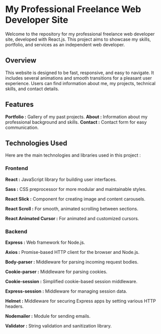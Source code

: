 # My Professional Freelance Web Developer Site
Welcome to the repository for my professional freelance web developer site, developed with React.js. This project aims to showcase my skills, portfolio, and services as an independent web developer.

## Overview
This website is designed to be fast, responsive, and easy to navigate. It includes several animations and smooth transitions for a pleasant user experience. Users can find information about me, my projects, technical skills, and contact details.

## Features
**Portfolio :** Gallery of my past projects.
**About :** Information about my professional background and skills.
**Contact :** Contact form for easy communication.

## Technologies Used
Here are the main technologies and libraries used in this project :
### Frontend
**React :** JavaScript library for building user interfaces.

**Sass :** CSS preprocessor for more modular and maintainable styles.

**React Slick :** Component for creating image and content carousels.

**React Scroll :** For smooth, animated scrolling between sections.

**React Animated Cursor :** For animated and customized cursors.

### Backend
**Express :** Web framework for Node.js.

**Axios :** Promise-based HTTP client for the browser and Node.js.

**Body-parser :** Middleware for parsing incoming request bodies.

**Cookie-parser :** Middleware for parsing cookies.

**Cookie-session :** Simplified cookie-based session middleware.

**Express-session :** Middleware for managing session data.

**Helmet :** Middleware for securing Express apps by setting various HTTP headers.

**Nodemailer :** Module for sending emails.

**Validator :** String validation and sanitization library.

